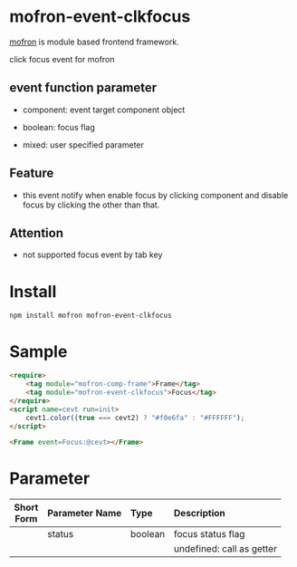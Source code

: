 # mofron-event-clkfocus
[mofron](https://mofron.github.io/mofron/) is module based frontend framework.

click focus event for mofron

## event function parameter

- component: event target component object

- boolean: focus flag

- mixed: user specified parameter

## Feature
 - this event notify when enable focus by clicking component and disable focus by clicking the other than that.
## Attention
 - not supported focus event by tab key

# Install
```
npm install mofron mofron-event-clkfocus
```

# Sample
```html
<require>
    <tag module="mofron-comp-frame">Frame</tag>
    <tag module="mofron-event-clkfocus">Focus</tag>
</require>
<script name=cevt run=init>
    cevt1.color((true === cevt2) ? "#f0e6fa" : "#FFFFFF");
</script>

<Frame event=Focus:@cevt></Frame>
```

# Parameter

| Short<br>Form | Parameter Name | Type | Description |
|:-------------:|:---------------|:-----|:------------|
| | status | boolean | focus status flag |
| | | | undefined: call as getter |

